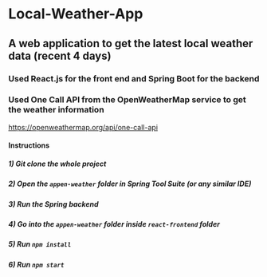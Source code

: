 # Local-Weather-App

## A web application to get the latest local weather data (recent 4 days)

### Used React.js for the front end and Spring Boot for the backend
### Used One Call API from the OpenWeatherMap service to get the weather information
https://openweathermap.org/api/one-call-api

#### Instructions
##### 1) Git clone the whole project
##### 2) Open the `appen-weather` folder in Spring Tool Suite (or any similar IDE)
##### 3) Run the Spring backend
##### 4) Go into the `appen-weather` folder inside `react-frontend` folder
##### 5) Run `npm install`
##### 6) Run `npm start`

